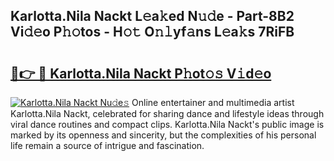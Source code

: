 ## Karlotta.Nila Nackt L𝚎a𝚔ed N𝚞𝚍e - Part-8B2 Vi𝚍𝚎o P𝚑𝚘tos - H𝚘𝚝 O𝚗𝚕yf𝚊ns L𝚎a𝚔s 7RiFB

# <h2><a href="http://kfajmu.oniu.top/?m=Karlotta.Nila+Nackt">🔗👉 🔴 Karlotta.Nila Nackt P𝚑ot𝚘𝚜 V𝚒d𝚎o</a></h2>

[![Karlotta.Nila Nackt Nu𝚍e𝚜](https://i.imgur.com/0qMVB7G.gif)](http://kfajmu.oniu.top/?m=Karlotta.Nila+Nackt)
Online entertainer and multimedia artist Karlotta.Nila Nackt, celebrated for sharing dance and lifestyle ideas through viral dance routines and compact clips. Karlotta.Nila Nackt's public image is marked by its openness and sincerity, but the complexities of his personal life remain a source of intrigue and fascination.  
